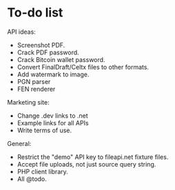 To-do list
==========

API ideas:

* Screenshot PDF.
* Crack PDF password.
* Crack Bitcoin wallet password.
* Convert FinalDraft/Celtx files to other formats.
* Add watermark to image.
* PGN parser
* FEN renderer

Marketing site:

* Change .dev links to .net
* Example links for all APIs
* Write terms of use.

General:

* Restrict the "demo" API key to fileapi.net fixture files.
* Accept file uploads, not just source query string.
* PHP client library.
* All @todo.
